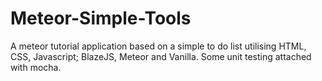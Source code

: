 # Meteor-Simple-Tools

A meteor tutorial application based on a simple to do list utilising HTML, CSS, Javascript; BlazeJS, Meteor and Vanilla. Some unit testing attached with mocha.
